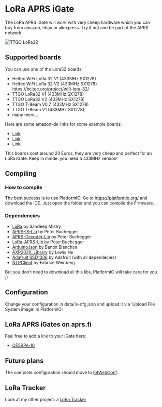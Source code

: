 # LoRa APRS iGate

The LoRa APRS iGate will work with very cheep hardware which you can buy from amazon, ebay or aliexpress.
Try it out and be part of the APRS network.

![TTGO LoRa32](pics/iGate.png)

## Supported boards

You can use one of the Lora32 boards:

* Heltec WiFi LoRa 32 V1 (433MHz SX1278)
* Heltec WiFi LoRa 32 V2 (433MHz SX1278) https://heltec.org/project/wifi-lora-32/
* TTGO LoRa32 V1 (433MHz SX1278)
* TTGO LoRa32 V2 (433MHz SX1278)
* TTGO T-Beam V0.7 (433MHz SX1278)
* TTGO T-Beam V1 (433MHz SX1278)
* many more...

Here are some amazon-de links for some example boards:
* [Link](https://www.amazon.de/gp/product/B07VPHYYJD/)
* [Link](https://www.amazon.de/gp/product/B078LXL5ZK/)
* [Link](https://www.amazon.de/gp/product/B07QRG89ZV/).

This boards cost around 20 Euros, they are very cheap and perfect for an LoRa iGate.
Keep in minde: you need a 433MHz version!

## Compiling

### How to compile

The best success is to use PlatformIO. Go to https://platformio.org/ and download the IDE. Just open the folder and you can compile the Firmware.

### Dependencies

* [LoRa](https://github.com/sandeepmistry/arduino-LoRa) by Sandeep Mistry
* [APRS-IS-Lib](https://github.com/peterus/APRS-IS-Lib) by Peter Buchegger
* [APRS-Decoder-Lib](https://github.com/peterus/APRS-Decoder-Lib) by Peter Buchegger
* [LoRa-APRS-Lib](https://github.com/peterus/LoRa-APRS-Lib) by Peter Buchegger
* [ArduinoJson](https://github.com/bblanchon/ArduinoJson) by Benoit Blanchon
* [AXP202X_Library](https://github.com/lewisxhe/AXP202X_Library) by Lewis He
* [Adafruit SSD1306](https://github.com/adafruit/Adafruit_SSD1306) by Adafruit (with all dependecies)
* [NTPClient](https://github.com/arduino-libraries/NTPClient) by Fabrice Weinberg

But you don't need to download all this libs, PlatformIO will take care for you ;)

## Configuration

Change your configuration in data/is-cfg.json and upload it via 'Upload File System image' in PlatformIO!

## LoRa APRS iGates on aprs.fi

Feel free to add a link to your iGate here:

* [OE5BPA-10](https://aprs.fi/info/a/OE5BPA-10)

## Future plans

The complete configuration should move to [IotWebConf](https://github.com/prampec/IotWebConf).

## LoRa Tracker

Look at my other project: a [LoRa Tracker](https://github.com/peterus/LoRa_APRS_Tracker)
